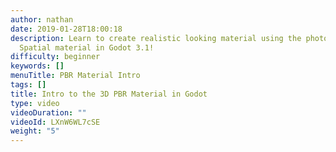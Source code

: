```yaml
---
author: nathan
date: 2019-01-28T18:00:18
description: Learn to create realistic looking material using the photorealistic PBR
  Spatial material in Godot 3.1!
difficulty: beginner
keywords: []
menuTitle: PBR Material Intro
tags: []
title: Intro to the 3D PBR Material in Godot
type: video
videoDuration: ""
videoId: LXnW6WL7cSE
weight: "5"
---
```

